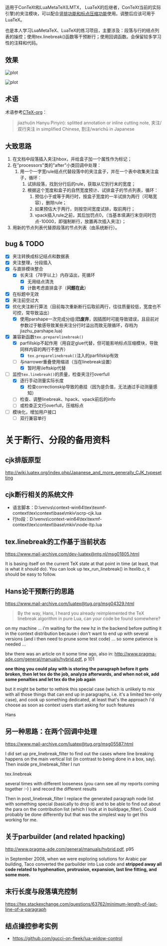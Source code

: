 适用于ConTeXt和LuaMetaTeX(LMTX， LuaTeX的后继者，ConTeXt当前的实际引擎)的夹注模块，可以配合[竖排功能和标点压缩功能](https://blog.xiiigame.com/2022-02-15-ConTeXt-LMTX%E4%B8%AD%E6%96%87%E7%AB%96%E6%8E%92%E6%8F%92%E4%BB%B6/)使用。调整后应该可用于LuaTeX。

也是本人学习LuaMetaTeX、LuaTeX的练习项目，主要涉及：段落与行的结点列表的操控；使用tex.linebreak()函数等干预断行；使用回调函数。会保留较多学习性的注释和代码。

## 效果


![plot](https://blog.xiiigame.com/img/2022-02-15-ConTeXt-LMTX中文竖排插件/vtypesetting_callback_1.jpg)

![plot](https://blog.xiiigame.com/img/2022-02-15-ConTeXt-LMTX中文竖排插件/vtypesetting_callback_2.jpg)


## 术语

术语参考[CTeX-org](https://github.com/CTeX-org/ctex-kit/blob/master/jiazhu/jiazhu.dtx)：

> jiazhu(in Hanyu Pinyin): splitted annotation or
inline cutting note, 夹注/双行夹注 in simplified Chinese, 割注/warichū in Japanese

## 大致思路

1. 在文档中段落插入夹注hbox，并给盒子加一个属性作为标记；
1. 在"processors"类的"after"小类回调中处理：
    1. 用一个一字宽rule结点代替段落中的夹注盒子，并在一个表中收集夹注盒子，循环：
        1. 试排段落，找到分行后的rule，获取从它到行末的宽度；
        1. 根据这个宽度和盒子的自然宽度预计、试排盒子的节点列表，循环：
            1. 预估小于或等于两行时，按盒子宽度的一半试排为两行（可略宽容），删除rule；
            1. 如果预估大于两行，则按空间宽度试排，取前两行；
            1. vpack插入rule之前，其后加罚点0，（当基本填满行末空间时罚点-10000，即强制断行，放置再次插入夹注）；
1. 用新的节点列表代替原段落的节点列表（由系统断行）。

## bug & TODO

* [x] 夹注转换成标记结点和数据表
* [x] 夹注整理，分段插入
* [x] 与直排模块整合
  * [x] 长夹注（78字以上）内存溢出，死循环
    * [x] 无用结点清洗
    * [x] 计数考虑直排盒子（**问题在此**）
* [x] 在标题中无效
* [X] 夹注前空过大
* [x] 优化夹注断行算法（目前每次重新断行后取前两行，往往质量较低，宽度也不可控，常导致溢出）
  * [x] 使用parshape一次完成分组(**已废弃**，因插图时可能导致错误，且目前对参数过于敏感导致某些夹注分行时溢出而致无限循环，存档为jiazhu_parshape.lua)
* [x] 兼容新函数`tex.preparelinebreak()`
  * [x] parfillskip不起作用（用自定glue代替，但可能影响标点压缩模块，导致同样内容的两行不整齐）
    * [x] `tex.preparelinebreak()`注入的parfillskip有效
  * [ ] 与narrower重叠使用缩进（当在linebreak设置）
    * [X] 暂时用\leftskip代替
* [ ] 监控`tex.linebreak()`的质量，检查夹注行overfull
  * [x] 逐行手动测量实际长度
    * [x] 检查correctionskip导致的悬挂（因为是负值，无法通过手动测量感知）
  * [ ] 检查、调整linebreak、hpack、vpack前后的info
  * [ ] 或检查正文行overfull，压缩标点
* [ ] 模块化，增加用户接口
  * [ ] 双行兼容单行

# 关于断行、分段的备用资料

## cjk排版原型

<http://wiki.luatex.org/index.php/Japanese_and_more_generally_CJK_typesetting>

## cjk断行相关的系统文件

* 语言脚本：D:\venvs\context-win64\tex\texmf-context\tex\context\base\mkiv\scrp-cjk.lua
* 行to段：D:\venvs\context-win64\tex\texmf-context\tex\context\base\mkiv\node-ltp.lua

## tex.linebreak的工作基于当前状态

<https://www.mail-archive.com/dev-luatex@ntg.nl/msg01805.html>

It is basing itself on the current TeX state at that point in time (at least, that is what it should do). You can look up tex_run_linebreak() in ltexlib.c, it should be easy to follow.

## Hans论干预断行的思路

<https://www.mail-archive.com/luatex@tug.org/msg04329.html>

> By the way, Hans, I heard you already reimplemented the TeX linebreak algorithm in pure Lua, can your code be found somewhere?

on my machine ... i'm waiting for the new hz in the backend before putting it in the context distribution because i don't want to end up with several versions (and i then need to prune some test code) ... so some patience is needed ...

btw there was an article on it some time ago, also in: <http://www.pragma-ade.com/general/manuals/hybrid.pdf>, p 101

**one thing you could play with is storing the paragraph before it gets broken, then let tex do the job, analyze afterwards, and when not ok, add some penalties and let tex do the job again**

but it might be better to rethink this special case (which is unlikely to mix with all those things that can end up in paragraphs, i.e. it's a limited tex-only case), and cook up something dedicated, at least that's the approach i'd choose as soon as context users start asking for such features

Hans

## 另一种思路：在两个回调中处理

<https://www.mail-archive.com/luatex@tug.org/msg05587.html>

I did set up pre_linebreak_filter to find out the cases where line breaking happens on the main vertical list (in contrast to being done in a box, say). Then inside pre_linebreak_filter I run

   tex.linebreak

several times with different looseness (you cann see all my reports coming together :-) ) and record the different results

Then in post_linebreak_filter I replace the generated paragraph node list with something special (basically to drop it) and to be able to find out about the para on the contribution list (which I look at in buildpage_filter). Could probably be done differently but that was the simplest way to get this working for me.

## 关于parbuilder (and related hpacking)

<http://www.pragma-ade.com/general/manuals/hybrid.pdf>, p95

in September 2008, when we were exploring solutions for Arabic par building, Taco converted the parbuilder into Lua code and **stripped away all code related to hyphenation, protrusion, expansion, last line fitting, and some more.**

## 末行长度与段落填充控制

<https://tex.stackexchange.com/questions/63762/minimum-length-of-last-line-of-a-paragraph>

## 结点操控参考实例

* <https://github.com/gucci-on-fleek/lua-widow-control>

